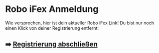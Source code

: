 # Robo iFex Anmeldung

Wie versprochen, hier ist dein aktueller  Robo iFex  Link!
Du bist nur noch einen Klick von deiner Registrierung entfernt:

## ➡️ [Registrierung abschließen](https://tinyurl.com/3vevkvw4)